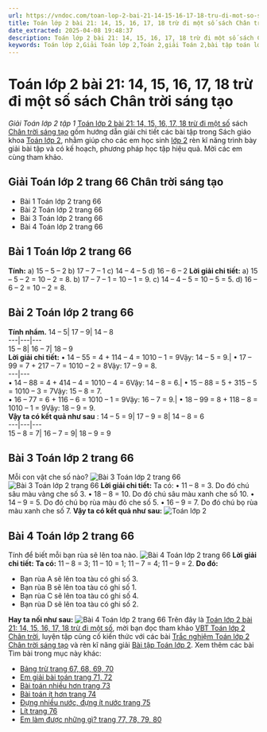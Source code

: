 ```yaml
---
url: https://vndoc.com/toan-lop-2-bai-21-14-15-16-17-18-tru-di-mot-so-sach-chan-troi-sang-tao-243665
title: Toán lớp 2 bài 21: 14, 15, 16, 17, 18 trừ đi một số sách Chân trời sáng tạo - Giải Toán lớp 2 tập 1 - VnDoc.com
date_extracted: 2025-04-08 19:48:37
description: Toán lớp 2 bài 21: 14, 15, 16, 17, 18 trừ đi một số sách Chân trời sáng tạo có lời giải chi tiết giúp các em học tốt môn Toán 2.
keywords: Toán lớp 2,Giải Toán lớp 2,Toán 2,giải Toán 2,bài tập toán lớp 2,toan lop 2,toán lớp 2 tập 1,toán lớp 2 tập 2,toán 2 tập 1,toán 2 tập 2,học toán lớp 2,toán lớp 2 sách Chân trời,toán lớp 2 chân trời sáng tạo,Sách giáo khoa lớp 2 Chân trời sáng tạo,giải toán lớp 2 chân trời sáng tạo bài 21,Toán lớp 2 trang 66 chân trời sáng tạo
---
```


# Toán lớp 2 bài 21: 14, 15, 16, 17, 18 trừ đi một số sách Chân trời sáng tạo
 _Giải Toán lớp 2 tập 1_
[Toán lớp 2 bài 21: 14, 15, 16, 17, 18 trừ đi một số](<https://vndoc.com/toan-lop-2-bai-21-14-15-16-17-18-tru-di-mot-so-sach-chan-troi-sang-tao-243665>) sách [Chân trời sáng tạo](<https://vndoc.com/bo-sach-chan-troi-sang-tao-lop-2-232825>) gồm hướng dẫn giải chi tiết các bài tập trong Sách giáo khoa [Toán lớp 2](<https://vndoc.com/toan-lop2> "Toán lớp 2"), nhằm giúp cho các em học sinh [lớp 2](<https://vndoc.com/tai-lieu-hoc-tap-lop2>) rèn kĩ năng trình bày giải bài tập và có kế hoạch, phương pháp học tập hiệu quả. Mời các em cùng tham khảo.
## Giải Toán lớp 2 trang 66 Chân trời sáng tạo
  * Bài 1 Toán lớp 2 trang 66
  * Bài 2 Toán lớp 2 trang 66
  * Bài 3 Toán lớp 2 trang 66
  * Bài 4 Toán lớp 2 trang 66

## Bài 1 Toán lớp 2 trang 66
**Tính:**
a\) 15 – 5 – 2
b\) 17 – 7 – 1
c\) 14 – 4 – 5
d\) 16 – 6 – 2
**Lời giải chi tiết:**
a\) 15 – 5 – 2 = 10 – 2 = 8.
b\) 17 – 7 – 1 = 10 – 1 = 9.
c\) 14 – 4 – 5 = 10 – 5 = 5.
d\) 16 – 6 – 2 = 10 – 2 = 8.
## Bài 2 Toán lớp 2 trang 66
**Tính nhẩm.**
14 – 5| 17 – 9| 14 – 8  
---|---|---  
15 – 8| 16 – 7| 18 – 9  
**Lời giải chi tiết:**
• 14 – 55 = 4 + 114 – 4 = 1010 – 1 = 9Vậy: 14 – 5 = 9.| • 17 – 99 = 7 + 217 – 7 = 1010 – 2 = 8Vậy: 17 – 9 = 8.  
---|---  
• 14 – 88 = 4 + 414 – 4 = 1010 – 4 = 6Vậy: 14 – 8 = 6.| • 15 – 88 = 5 + 315 – 5 = 1010 – 3 = 7Vậy: 15 – 8 = 7.  
• 16 – 77 = 6 + 116 – 6 = 1010 – 1 = 9Vậy: 16 – 7 = 9.| • 18 – 99 = 8 + 118 – 8 = 1010 – 1 = 9Vậy: 18 – 9 = 9.  
**Vậy ta có kết quả như sau** :
14 – 5 = 9| 17 – 9 = 8| 14 – 8 = 6  
---|---|---  
15 – 8 = 7| 16 – 7 = 9| 18 – 9 = 9  
## Bài 3 Toán lớp 2 trang 66
Mỗi con vật che số nào?
![Bài 3 Toán lớp 2 trang 66](https://i.vdoc.vn/data/image/2021/09/21/toan-lop-3.jpg)
![Bài 3 Toán lớp 2 trang 66](https://i.vdoc.vn/data/image/2021/09/21/toan-lop-4.jpg)
**Lời giải chi tiết:**
Ta có:
• 11 – 8 = 3. Do đó chú sâu màu vàng che số 3.
• 18 – 8 = 10. Do đó chú sâu màu xanh che số 10.
• 14 – 9 = 5. Do đó chú bọ rùa màu đỏ che số 5.
• 16 – 9 = 7. Do đó chú bọ rùa màu xanh che số 7.
**Vậy ta có kết quả như sau:**
![Toán lớp 2](https://i.vdoc.vn/data/image/2021/09/21/toan-lop-2-4.jpg)
## Bài 4 Toán lớp 2 trang 66
Tính để biết mỗi bạn rùa sẽ lên toa nào.
![Bài 4 Toán lớp 2 trang 66](https://i.vdoc.vn/data/image/2021/09/21/toan-lop-2-25.jpg)
**Lời giải chi tiết:**
**Ta có:**
11 – 8 = 3; 11 – 10 = 1;
11 – 7 = 4; 11 – 9 = 2.
**Do đó:**
  * Bạn rùa A sẽ lên toa tàu có ghi số 3.
  * Bạn rùa B sẽ lên toa tàu có ghi số 1.
  * Bạn rùa C sẽ lên toa tàu có ghi số 4.
  * Bạn rùa D sẽ lên toa tàu có ghi số 2.

**Hay ta nối như sau:**
![Bài 4 Toán lớp 2 trang 66](https://i.vdoc.vn/data/image/2021/09/21/toan-lop-2-26.jpg)
Trên đây là [Toán lớp 2 bài 21: 14, 15, 16, 17, 18 trừ đi một số](<https://vndoc.com/toan-lop-2-bai-21-14-15-16-17-18-tru-di-mot-so-sach-chan-troi-sang-tao-243665>), mời bạn đọc tham khảo [VBT Toán lớp 2 Chân trời](<https://vndoc.com/vo-bai-tap-toan-lop-2-chan-troi-sang-tao> "VBT Toán lớp 2 Chân trời"), luyện tập củng cố kiến thức với các bài [Trắc nghiệm Toán lớp 2 Chân trời sáng tạo](<https://vndoc.com/trac-nghiem-toan-lop-2-chan-troi-sang-tao> "Trắc nghiệm Toán lớp 2 Chân trời sáng tạo") và rèn kĩ năng giải [Bài tập Toán lớp 2](<https://vndoc.com/bai-tap-toan-lop2> "Bài tập Toán lớp 2").
Xem thêm các bài Tìm bài trong mục này khác:
  * [Bảng trừ trang 67, 68, 69, 70](</toan-lop-2-bai-22-bang-tru-sach-chan-troi-sang-tao-247519>)
  * [Em giải bài toán trang 71, 72](</toan-lop-2-trang-72-em-giai-bai-toan-247531>)
  * [Bài toán nhiều hơn trang 73](</toan-lop-2-trang-73-bai-toan-nhieu-hon-247542>)
  * [Bài toán ít hơn trang 74](</toan-lop-2-trang-74-bai-toan-it-hon-sach-chan-troi-sang-tao-247548>)
  * [Đựng nhiều nước, đựng ít nước trang 75](</toan-lop-2-trang-75-dung-nhieu-nuoc-dung-it-nuoc-sach-chan-troi-sang-tao-247552>)
  * [Lít trang 76](</toan-lop-2-trang-76-lit-sach-chan-troi-sang-tao-247618>)
  * [Em làm được những gì? trang 77, 78, 79, 80](</toan-lop-2-trang-77-78-79-80-em-lam-duoc-nhung-gi-chan-troi-sang-tao-247626>)

